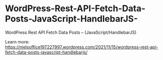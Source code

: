 # WordPress-Rest-API-Fetch-Data-Posts-JavaScript-HandlebarJS-
WordPress Rest API Fetch Data Posts – (JavaScript/HandlebarJS)

Learn more:
https://nielsoffice197227997.wordpress.com/2021/11/15/wordpress-rest-api-fetch-data-posts-javascript-handlebarjs/
